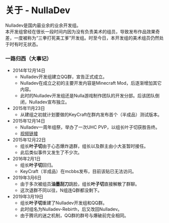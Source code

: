 # 关于 - NullaDev
Nulladev是国内最业余的业余开发组。<br>
本开发组曾经在很长一段时间内因为没有负责美术的组员，导致发布作品效果奇差，一度被称为“三拳打死美工爹”开发组。时至今日，本开发组的美术组员仍然处于时有时无状态。<br>
### 一路归西（大事记）
+ 2014年12月14日
	+ Nulladev开发组建立QQ群，宣告正式成立。
	+ Nulladev在成立之初的主要开发内容是Minecraft Mod，后逐渐增加其它内容。
	+ 此时的Nulladev开发组还是Nulla游戏制作团队的开发分部。后该团队倒闭，Nulladev宣布独立。
+ 2015年11月23日
	+ 从建组之初就计划要做的KeyCraft在群内发布首个（半成品）测试版本。
+ 2015年12月14日
	+ Nulladev一周年组祭，举办了一次UHC PVP，以组长叶子切获胜告终。
	+ [视频链接](http://www.bilibili.com/video/av3393075/)
+ 2015年12月22日
	+ 组长**叶子切**由于心态爆炸退群，组长以及群主由小大圣暂时接任。
	+ 此后类似事件又发生了不少次。
+ 2016年2月1日
	+ 组长**叶子切**回归。
	+ KeyCraft（半成品）在mcbbs发布，目前该贴已无法访问。
+ 2019年3月6日
	+ 由于多次被组员**油墨刮刀**跳脸，组长**叶子切**直接解散了群聊。
	+ 这次退群不同以往，N组连Q群都没剩下。
+ 2019年3月19日
	+ 组长**叶子切**重建了Nulladev开发组和QQ群。
	+ 此时组名为Nulladev-Rebirth，后又改回Nulladev。
	+ 由于腾讯的迷之机制，QQ群的群号与爆破前完全相同。